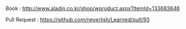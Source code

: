 Book : http://www.aladin.co.kr/shop/wproduct.aspx?ItemId=133683646

Pull Request : https://github.com/neverlish/Learned/pull/93
